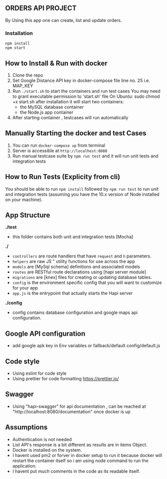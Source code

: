 ## ORDERS API PROJECT

By Using this app one can create, list and update orders.

### Installation 
``` 
npm install
npm start
```
## How to Install & Run with docker

1.  Clone the repo
2.  Set Google Distance API key in docker-compose file line no. 25 i.e. MAP_KEY
3.  Run `./start.sh` to start the containers and run test cases
    You may need to grant executable permission to 'start.sh' file
    On Ubuntu: sudo chmod +x start.sh
    after installation it will start two containers:
    - the MySQL database container
    - the Node.js app container
4.  After starting container , testcases will run automatically

## Manually Starting the docker and test Cases

1. You can run `docker-compose up` from terminal
2. Server is accessible at `http://localhost:8080`
3. Run manual testcase suite by `npm run test` and it will run unit tests and integration tests

## How to Run Tests (Explicity from cli)

 You should be able to run `npm install` followed by `npm run test` to run unit and integration tests (assuming you have the 10.x version of Node installed on your machine).

## App Structure

**./test**

- this folder contains both unit and integration tests [Mocha]

**./**

- `controllers` are route handlers that have `request` and `h` parameters.
- `helpers` are raw JS " utility functions for use across the app
- `models` are [MySql schema] definitions and associated models
- `routes` are RESTful route declarations using [hapi server module]
- `migrations` are [knex] files for creating or updating database tables.
- `config` is the environment specific config that you will want to customize for your app
- `app.js` is the entrypoint that actually starts the Hapi server

**./config**

- config contains database configuration and google maps api configuration.

## Google API configuration ##

- add google apk key in Env variables or fallback/default config/default.js

## Code style ##
- Using eslint for code style
- Using prettier for code formatting https://prettier.io/
## Swagger ##
- Using "hapi-swagger" for api documentation , can be reached at "http://localhost:8080/documentation" once docker is up
## Assumptions ##
- Authentication is not needed
- List API's response is a bit different as results are in items Object.
- Docker is installed on the system.
- I havent used pm2 or forver in docker setup to run it because docker will restart the container itself so i am using node command to run the application.
- I havent put much comments in the code as its readable itself.